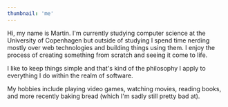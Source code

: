 ```yaml
---
thumbnail: 'me'
---
```


Hi, my name is Martin. I'm currently studying computer science at the University of Copenhagen but outside of studying I spend time nerding mostly over web technologies and building things using them. I enjoy the process of creating something from scratch and seeing it come to life.

I like to keep things simple and that's kind of the philosophy I apply to everything I do within the realm of software.

My hobbies include playing video games, watching movies, reading books, and more recently baking bread (which I'm sadly still pretty bad at).
